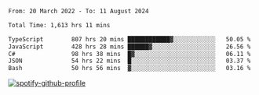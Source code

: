 <!--START_SECTION:waka-->

```txt
From: 20 March 2022 - To: 11 August 2024

Total Time: 1,613 hrs 11 mins

TypeScript        807 hrs 20 mins ████████████▓░░░░░░░░░░░░   50.05 %
JavaScript        428 hrs 28 mins ██████▓░░░░░░░░░░░░░░░░░░   26.56 %
C#                98 hrs 38 mins  █▓░░░░░░░░░░░░░░░░░░░░░░░   06.11 %
JSON              54 hrs 22 mins  █░░░░░░░░░░░░░░░░░░░░░░░░   03.37 %
Bash              50 hrs 56 mins  ▓░░░░░░░░░░░░░░░░░░░░░░░░   03.16 %
```

<!--END_SECTION:waka-->
[![spotify-github-profile](https://spotify-github-profile.vercel.app/api/view?uid=c00zprrvy9xiloa9qnco3hmng&cover_image=true&theme=novatorem&show_offline=false&background_color=121212&bar_color=53b14f&bar_color_cover=false)](https://spotify-github-profile.vercel.app/api/view?uid=c00zprrvy9xiloa9qnco3hmng&redirect=true)



